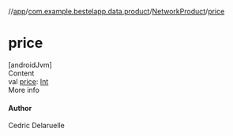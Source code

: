 //[app](../../index.md)/[com.example.bestelapp.data.product](../index.md)/[NetworkProduct](index.md)/[price](price.md)



# price  
[androidJvm]  
Content  
val [price](price.md): [Int](https://kotlinlang.org/api/latest/jvm/stdlib/kotlin/-int/index.html)  
More info  


#### Author  


Cedric Delaruelle

  



